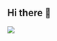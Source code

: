 ## Hi there 👋

<!--
**eHorn96/eHorn96** is a ✨ _special_ ✨ repository because its `README.md` (this file) appears on your GitHub profile.

Here are some ideas to get you started:

- 🔭 I’m currently working on ...
- 🌱 I’m currently learning ...
- 👯 I’m looking to collaborate on ...
- 🤔 I’m looking for help with ...
- 💬 Ask me about ...
- 📫 How to reach me: ...
- 😄 Pronouns: ...
- ⚡ Fun fact: ...
-->

<img src=https://wakatime.com/share/@4986ca22-70e2-4b82-859b-cb3f6b7ba860/08381227-e63a-4ffb-acde-c749e727838d.png>
